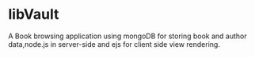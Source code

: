 # libVault

A Book browsing application using mongoDB for storing book and author data,node.js in server-side and ejs for client side view rendering.


